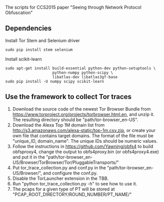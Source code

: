 The scripts for CCS2015 paper "Seeing through Network Protocol Obfuscation"

Dependencies
----------------
Install Tor Stem and Selenium driver
```
sudo pip install stem selenium 
```
Install scikit-learn
```
sudo apt-get install build-essential python-dev python-setuptools \
                     python-numpy python-scipy \
                     libatlas-dev libatlas3gf-base
sudo pip install -U numpy scipy scikit-learn
```

Use the framework to collect Tor traces 
----------------
1. Download the source code of the newest Tor Browser Bundle 
from https://www.torproject.org/projects/torbrowser.html.en, and 
unzip it. The resulting directory should be "path/tor-browser_en-US".
2. Download the Alexa Top 1M domain list from http://s3.amazonaws.com/alexa-static/top-1m.csv.zip, 
or create your own file that contains target domains. The format of the file must be "unique_ID, domain_name". 
The unique IDs should be numeric values.  
3. Follow the instructions in https://github.com/Yawning/obfs4 to build 
obfsproxy4, change the output to obfs4proxy.bin (or obfs4proxy4.exe) and 
put it in the "path/tor-browser_en-US/Browser/TorBrowser/Tor/PluggableTransports/"
4. Put tor_trace_collection.py and conf.py in the "path/tor-browser_en-US/Browser/", and configure the conf.py. 
5. Disable the TorLauncher extension in the TBB.
6. Run "python tor_trace_collection.py -h" to see how to use it. 
7. The pcaps for a given type of PT will be stored at "PCAP_ROOT_DIRECTORY/ROUND_NUMBER/PT_NAME/"

